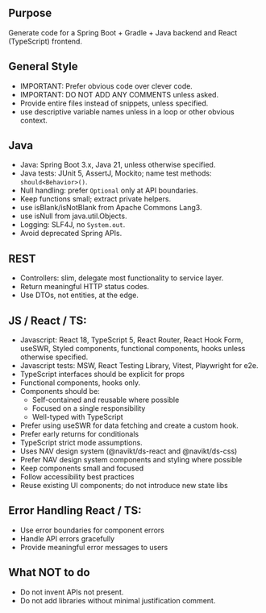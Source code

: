 ## Purpose

Generate code for a Spring Boot \+ Gradle \+ Java backend and React (TypeScript) frontend.

## General Style

- IMPORTANT: Prefer obvious code over clever code.
- IMPORTANT: DO NOT ADD ANY COMMENTS unless asked.
- Provide entire files instead of snippets, unless specified.
- use descriptive variable names unless in a loop or other obvious context.

## Java

- Java: Spring Boot 3.x, Java 21, unless otherwise specified.
- Java tests: JUnit 5, AssertJ, Mockito; name test methods: `should<Behavior>()`.
- Null handling: prefer `Optional` only at API boundaries.
- Keep functions small; extract private helpers.
- use isBlank/isNotBlank from Apache Commons Lang3.
- use isNull from java.util.Objects.
- Logging: SLF4J, no `System.out`.
- Avoid deprecated Spring APIs.

## REST

- Controllers: slim, delegate most functionality to service layer.
- Return meaningful HTTP status codes.
- Use DTOs, not entities, at the edge.

## JS / React / TS:

- Javascript: React 18, TypeScript 5, React Router, React Hook Form, useSWR, Styled components, functional components,
  hooks unless otherwise specified.
- Javascript tests: MSW, React Testing Library, Vitest, Playwright for e2e.
- TypeScript interfaces should be explicit for props
- Functional components, hooks only.
- Components should be:
    - Self-contained and reusable where possible
    - Focused on a single responsibility
    - Well-typed with TypeScript
- Prefer using useSWR for data fetching and create a custom hook.
- Prefer early returns for conditionals
- TypeScript strict mode assumptions.
- Uses NAV design system (@navikt/ds-react and @navikt/ds-css)
- Prefer NAV design system components and styling where possible
- Keep components small and focused
- Follow accessibility best practices
- Reuse existing UI components; do not introduce new state libs

## Error Handling React / TS:

- Use error boundaries for component errors
- Handle API errors gracefully
- Provide meaningful error messages to users

## What NOT to do

- Do not invent APIs not present.
- Do not add libraries without minimal justification comment.
